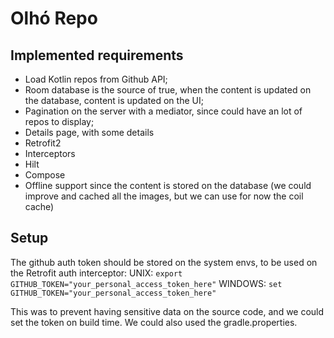 # Olhó Repo

## Implemented requirements

 - Load Kotlin repos from Github API;
 - Room database is the source of true, when the content is updated on the database, content is updated on the UI;
 - Pagination on the server with a mediator, since could have an lot of repos to display;
 - Details page, with some details
 - Retrofit2
 - Interceptors
 - Hilt 
 - Compose
 - Offline support since the content is stored on the database (we could improve and cached all the images, but we can use for now the coil cache)
 
 ## Setup
 The github auth token should be stored on the system envs, to be used on the Retrofit auth interceptor: 
UNIX:  `export GITHUB_TOKEN="your_personal_access_token_here"`
WINDOWS:  `set GITHUB_TOKEN="your_personal_access_token_here"`

This was to prevent having sensitive data on the source code, and we could set the token on build time. We could also used the gradle.properties. 
